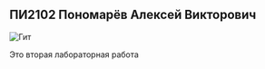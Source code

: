 ## ПИ2102 Пономарёв Алексей Викторович

![Гит](https://www.google.com/url?sa=i&url=https%3A%2F%2Fgit-scm.com%2Fdownloads%2Flogos&psig=AOvVaw2YIMS77vURPwdFkwiQHAtg&ust=1708673292126000&source=images&cd=vfe&opi=89978449&ved=0CBIQjRxqFwoTCIi_1Ze2voQDFQAAAAAdAAAAABAE)

Это вторая лабораторная работа
